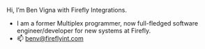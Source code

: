 Hi, I’m Ben Vigna with Firefly Integrations.
- I am a former Multiplex programmer, now full-fledged software engineer/developer for new systems at Firefly.
- 📫 benv@fireflyint.com
